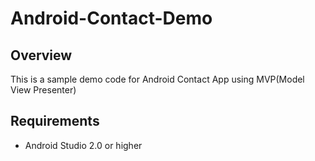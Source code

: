 # Android-Contact-Demo

## Overview

This is a sample demo code for Android Contact App using MVP(Model View Presenter)

## Requirements
- Android Studio 2.0 or higher
